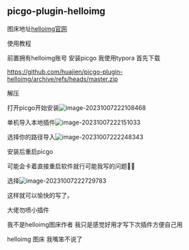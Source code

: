 ## picgo-plugin-helloimg

图床地址[helloimg官网](https://helloimg.com/)

使用教程

前置拥有helloimg账号 安装picgo
我使用typora
首先下载

https://github.com/huajien/picgo-plugin-helloimg/archive/refs/heads/master.zip

解压

打开picgo开始安装![image-20231007222108468](https://vip.helloimg.com/images/2023/10/07/obZsqY.png)


单机导入本地插件![image-20231007222151033](https://vip.helloimg.com/images/2023/10/07/obZtW9.png)


选择你的路径导入![image-20231007222248343](https://vip.helloimg.com/images/2023/10/07/obZLPg.png)

安装后重启picgo

可能会卡着直接重启软件就行可能我写的问题🤦‍♂️

选择![image-20231007222729783](https://vip.helloimg.com/images/2023/10/07/obZSHM.png)

这样就可以愉快的写了。

大佬勿喷小插件

我不是helloimg图床作者
我只是感觉好用才写下次插件方便自己用


helloimg 图床
我嘴笨不说了
